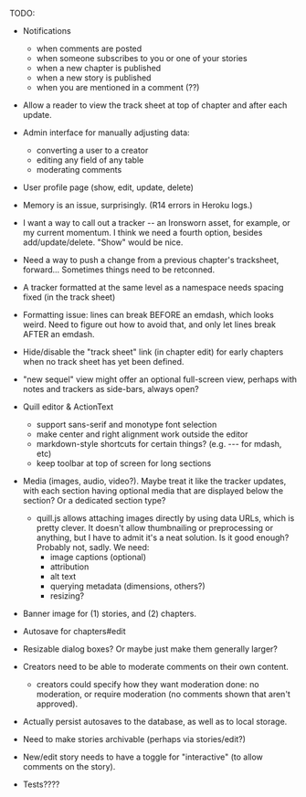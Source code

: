 TODO:

* Notifications
    - when comments are posted
    - when someone subscribes to you or one of your stories
    - when a new chapter is published
    - when a new story is published
    - when you are mentioned in a comment (??)
* Allow a reader to view the track sheet at top of chapter and after each update.
* Admin interface for manually adjusting data:
  - converting a user to a creator
  - editing any field of any table
  - moderating comments
* User profile page (show, edit, update, delete)

* Memory is an issue, surprisingly. (R14 errors in Heroku logs.)
* I want a way to call out a tracker -- an Ironsworn asset, for example, or my current momentum. I think we need a fourth option, besides add/update/delete. "Show" would be nice.
* Need a way to push a change from a previous chapter's tracksheet, forward... Sometimes things need to be retconned.
* A tracker formatted at the same level as a namespace needs spacing fixed (in the track sheet)
* Formatting issue: lines can break BEFORE an emdash, which looks weird. Need to figure out how to avoid that, and only let lines break AFTER an emdash.
* Hide/disable the "track sheet" link (in chapter edit) for early chapters when no track sheet has yet been defined.
* "new sequel" view might offer an optional full-screen view, perhaps with notes and trackers as side-bars, always open?
* Quill editor & ActionText
  - support sans-serif and monotype font selection
  - make center and right alignment work outside the editor
  - markdown-style shortcuts for certain things? (e.g. --- for mdash, etc)
  - keep toolbar at top of screen for long sections
* Media (images, audio, video?). Maybe treat it like the tracker updates, with each section having optional media that are displayed below the section? Or a dedicated section type?
  - quill.js allows attaching images directly by using data URLs, which is pretty clever. It doesn't allow thumbnailing or preprocessing or anything, but I have to admit it's a neat solution. Is it good enough? Probably not, sadly. We need:
      - image captions (optional)
      - attribution
      - alt text
      - querying metadata (dimensions, others?)
      - resizing?
* Banner image for (1) stories, and (2) chapters.
* Autosave for chapters#edit
* Resizable dialog boxes? Or maybe just make them generally larger?
* Creators need to be able to moderate comments on their own content.
  - creators could specify how they want moderation done: no moderation, or require moderation (no comments shown that aren't approved).
* Actually persist autosaves to the database, as well as to local storage.
* Need to make stories archivable (perhaps via stories/edit?)
* New/edit story needs to have a toggle for "interactive" (to allow comments on the story).
* Tests????
